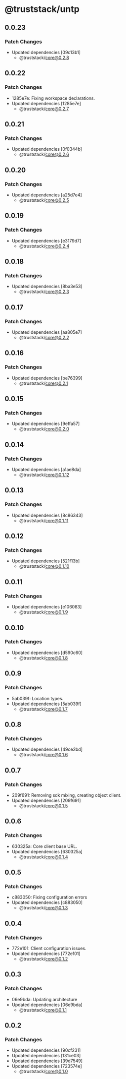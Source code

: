 # @truststack/untp

## 0.0.23

### Patch Changes

- Updated dependencies [09c13b1]
  - @truststack/core@0.2.8

## 0.0.22

### Patch Changes

- 1285e7e: Fixing workspace declarations.
- Updated dependencies [1285e7e]
  - @truststack/core@0.2.7

## 0.0.21

### Patch Changes

- Updated dependencies [0f0344b]
  - @truststack/core@0.2.6

## 0.0.20

### Patch Changes

- Updated dependencies [a25d7e4]
  - @truststack/core@0.2.5

## 0.0.19

### Patch Changes

- Updated dependencies [e3179d7]
  - @truststack/core@0.2.4

## 0.0.18

### Patch Changes

- Updated dependencies [8ba3e53]
  - @truststack/core@0.2.3

## 0.0.17

### Patch Changes

- Updated dependencies [aa805e7]
  - @truststack/core@0.2.2

## 0.0.16

### Patch Changes

- Updated dependencies [be76399]
  - @truststack/core@0.2.1

## 0.0.15

### Patch Changes

- Updated dependencies [9effa57]
  - @truststack/core@0.2.0

## 0.0.14

### Patch Changes

- Updated dependencies [a1ae8da]
  - @truststack/core@0.1.12

## 0.0.13

### Patch Changes

- Updated dependencies [8c86343]
  - @truststack/core@0.1.11

## 0.0.12

### Patch Changes

- Updated dependencies [521f13b]
  - @truststack/core@0.1.10

## 0.0.11

### Patch Changes

- Updated dependencies [e106083]
  - @truststack/core@0.1.9

## 0.0.10

### Patch Changes

- Updated dependencies [d590c60]
  - @truststack/core@0.1.8

## 0.0.9

### Patch Changes

- 5ab039f: Location types.
- Updated dependencies [5ab039f]
  - @truststack/core@0.1.7

## 0.0.8

### Patch Changes

- Updated dependencies [49ce2bd]
  - @truststack/core@0.1.6

## 0.0.7

### Patch Changes

- 209f691: Removing sdk mixing, creating object client.
- Updated dependencies [209f691]
  - @truststack/core@0.1.5

## 0.0.6

### Patch Changes

- 630325a: Core client base URL.
- Updated dependencies [630325a]
  - @truststack/core@0.1.4

## 0.0.5

### Patch Changes

- c883050: Fixing configuration errors
- Updated dependencies [c883050]
  - @truststack/core@0.1.3

## 0.0.4

### Patch Changes

- 772e101: Client configuration issues.
- Updated dependencies [772e101]
  - @truststack/core@0.1.2

## 0.0.3

### Patch Changes

- 06e9bda: Updating architecture
- Updated dependencies [06e9bda]
  - @truststack/core@0.1.1

## 0.0.2

### Patch Changes

- Updated dependencies [90cf231]
- Updated dependencies [131ce03]
- Updated dependencies [39d7549]
- Updated dependencies [723574e]
  - @truststack/core@0.1.0
